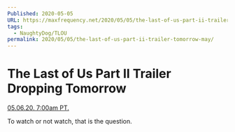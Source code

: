 ```yaml
---
Published: 2020-05-05
URL: https://maxfrequency.net/2020/05/05/the-last-of-us-part-ii-trailer-tomorrow-may/
tags:
  - NaughtyDog/TLOU
permalink: 2020/05/05/the-last-of-us-part-ii-trailer-tomorrow-may/
---
```

# The Last of Us Part II Trailer Dropping Tomorrow

[05.06.20. 7:00am PT.](https://twitter.com/Naughty_Dog/status/1257671429165772800)

To watch or not watch, that is the question.